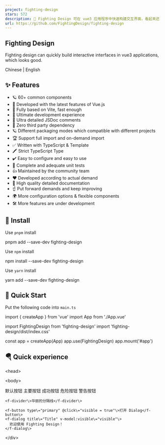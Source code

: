 ```yaml
---
project: fighting-design
stars: 572
description: 🌈 Fighting Design 可在 vue3 应用程序中快速构建交互界面，看起来还不错。(🌈 Fighting design can quickly build interactive interfaces in vue3 applications, which looks good.)
url: https://github.com/FightingDesign/fighting-design
---
```


Fighting Design
---------------

Fighting design can quickly build interactive interfaces in vue3 applications, which looks good.

Chinese | English

✨ Features
----------

-   🪐 60+ common components
-   💪 Developed with the latest features of Vue.js
-   🐆 Fully based on Vite, fast enough
-   🤟 Ultimate development experience
-   🥇 Ultra detailed JSDoc comments
-   🦩 Zero third party dependency
-   🪐 Different packaging modes which compatible with different projects
-   🏆 Support full import and on-demand import
-   ✅ Written with TypeScript & Template
-   🖍️ Strict TypeScript Type
-   ✔️ Easy to configure and easy to use
-   🚩 Complete and adequate unit tests
-   👍 Maintained by the community team
-   ❤️ Developed according to actual demand
-   📃 High quality detailed documentation
-   ☝️ Put forward demands and keep improving
-   🌍 More configuration options & flexible components
-   🛠 More features are under development

🔑 Install
----------

Use `pnpm` install

pnpm add --save-dev fighting-design

Use `npm` install

npm install --save-dev fighting-design

Use `yarn` install

yarn add --save-dev fighting-design

🎉 Quick Start
--------------

Put the following code into `main.ts`

import { createApp } from 'vue'
import App from './App.vue'

import FightingDesign from 'fighting-design'
import 'fighting-design/dist/index.css'

const app \= createApp(App)
app.use(FightingDesign)
app.mount('#app')

🪂 Quick experience
-------------------

<head\>
  <link
    rel\="stylesheet"
    href\="https://cdn.jsdelivr.net/npm/fighting-design/dist/index.css"
  />
</head\>

<body\>
  <div id\="app"\>
    <f-space\>
      <f-button round type\="default"\>默认按钮</f-button\>
      <f-button round type\="primary"\>主要按钮</f-button\>
      <f-button round type\="success"\>成功按钮</f-button\>
      <f-button round type\="danger"\>危险按钮</f-button\>
      <f-button round type\="warning"\>警告按钮</f-button\>
    </f-space\>

    <f-divider\>华丽的分隔线</f-divider\>

    <f-button type\="primary" @click\="visible = true"\>打开 Dialog</f-button\>
    <f-dialog title\="Title" v-model:visible\="visible"\>
      欢迎使用 Fighting Design！
    </f-dialog\>
  </div\>

  <script src\="https://cdn.jsdelivr.net/npm/vue/dist/vue.global.js"\></script\>
  <script src\="https://cdn.jsdelivr.net/npm/fighting-design/dist/index.umd.js"\></script\>
  <script\>
    const { createApp, ref } \= Vue

    const app \= createApp({
      setup() {
        const visible \= ref(false)

        return { visible }
      }
    })

    app.use(FightingDesign.default)
    app.mount('#app')
  </script\>
</body\>

🐳 Related links
----------------

-   Official documents
-   NPM
-   CONTRIBUTING
-   CHANGELOG

🌈 Join Fighting Design
-----------------------

Add WeChat & please note the `Github` username

💌 Special Thanks
-----------------

Thanks to everyone who has already contributed to `Fighting Design`!

💬 LICENSE
----------

MIT

